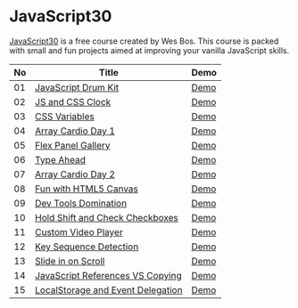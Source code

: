 # JavaScript30

[JavaScript30](https://javascript30.com/) is a free course created by Wes Bos. This course is packed with small and fun projects aimed at improving your vanilla JavaScript skills.

| No  | Title                                                                                                                                       | Demo                                                                                                                       |
| --- | ------------------------------------------------------------------------------------------------------------------------------------------- | -------------------------------------------------------------------------------------------------------------------------- |
| 01  | [JavaScript Drum Kit](https://github.com/melikealtin/JavaScript30/tree/master/01%20-%20JavaScript%20Drum%20Kit)                             | [Demo](https://java-script30-mauve.vercel.app/)                                                                            |
| 02  | [JS and CSS Clock](https://github.com/melikealtin/JavaScript30/tree/master/02%20-%20JS%20and%20CSS%20Clock)                                 | [Demo](https://java-script30-vtp6.vercel.app/)                                                                             |
| 03  | [CSS Variables](https://github.com/melikealtin/JavaScript30/tree/master/03%20-%20CSS%20Variables)                                           | [Demo](https://java-script30-zitk.vercel.app/)                                                                             |
| 04  | [Array Cardio Day 1](https://github.com/melikealtin/JavaScript30/tree/master/04%20-%20Array%20Cardio%20Day%201)                             | [Demo](https://deft-alfajores-58db3e.netlify.app/)                                                                         |
| 05  | [Flex Panel Gallery](https://github.com/melikealtin/JavaScript30/tree/master/05%20-%20Flex%20Panel%20Gallery)                               | [Demo](https://flourishing-babka-52fdde.netlify.app/)                                                                      |
| 06  | [Type Ahead](https://github.com/melikealtin/JavaScript30/tree/master/06%20-%20Type%20Ahead)                                                 | [Demo](https://unrivaled-puffpuff-b8c137.netlify.app/)                                                                     |
| 07  | [Array Cardio Day 2](https://github.com/melikealtin/JavaScript30/tree/master/07%20-%20Array%20Cardio%20Day%202)                             | [Demo](https://fastidious-daffodil-1e8fad.netlify.app/)                                                                    |
| 08  | [Fun with HTML5 Canvas](https://github.com/melikealtin/JavaScript30/tree/master/08%20-%20Fun%20with%20HTML5%20Canvas)                       | [Demo](https://willowy-fudge-db4ffd.netlify.app/)                                                                          |
| 09  | [Dev Tools Domination](https://github.com/melikealtin/JavaScript30/tree/master/09%20-%20Dev%20Tools%20Domination)                           | [Demo](https://celadon-cannoli-78e215.netlify.app/)                                                                        |
| 10  | [Hold Shift and Check Checkboxes](https://github.com/melikealtin/JavaScript30/tree/master/10%20-%20Hold%20Shift%20and%20Check%20Checkboxes) | [Demo](https://ubiquitous-blini-a336d9.netlify.app/)                                                                       |
| 11  | [Custom Video Player](https://github.com/melikealtin/JavaScript30/tree/master/11%20-%20Custom%20Video%20Player)                             | [Demo](https://zesty-flan-900a43.netlify.app/)                                                                             |
| 12  | [Key Sequence Detection](https://github.com/melikealtin/JavaScript30/tree/master/12%20-%20Key%20Sequence%20Detection)                       | [Demo](https://aquamarine-kataifi-753771.netlify.app/)                                                                     |
| 13  | [Slide in on Scroll](https://github.com/melikealtin/JavaScript30/tree/master/13%20-%20Slide%20in%20on%20Scroll)                             | [Demo](https://wonderful-taiyaki-9c958b.netlify.app/)                                                                      |
| 14  | [JavaScript References VS Copying](https://github.com/melikealtin/JavaScript30/tree/master/14%20-%20JavaScript%20References%20VS%20Copying) | [Demo](https://github.com/melikealtin/JavaScript30/blob/master/14%20-%20JavaScript%20References%20VS%20Copying/index.html) |
| 15  | [LocalStorage and Event Delegation](https://github.com/melikealtin/JavaScript30/tree/master/15-%20LocalStorage%20and%20Event%20Delegation)  | [Demo](https://master--jovial-bublanina-c91051.netlify.app/)                                                               |
